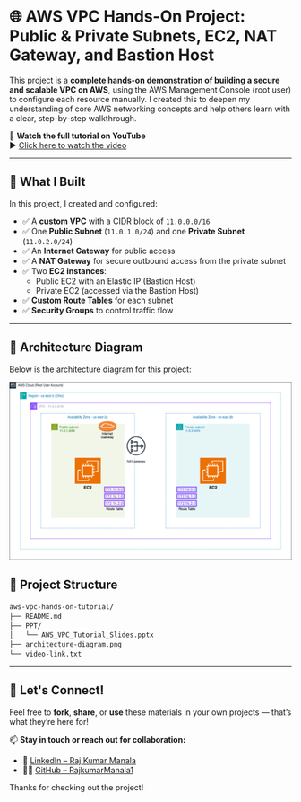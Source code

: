 # 🌐 AWS VPC Hands-On Project: Public & Private Subnets, EC2, NAT Gateway, and Bastion Host

This project is a **complete hands-on demonstration of building a secure and scalable VPC on AWS**, using the AWS Management Console (root user) to configure each resource manually. I created this to deepen my understanding of core AWS networking concepts and help others learn with a clear, step-by-step walkthrough.

🔗 **Watch the full tutorial on YouTube**  
▶️ [Click here to watch the video](https://youtu.be/pgxzw5_34go)

---

## 🚀 What I Built

In this project, I created and configured:

- ✅ A **custom VPC** with a CIDR block of `11.0.0.0/16`
- ✅ One **Public Subnet** (`11.0.1.0/24`) and one **Private Subnet** (`11.0.2.0/24`)
- ✅ An **Internet Gateway** for public access
- ✅ A **NAT Gateway** for secure outbound access from the private subnet
- ✅ Two **EC2 instances**:
  - Public EC2 with an Elastic IP (Bastion Host)
  - Private EC2 (accessed via the Bastion Host)
- ✅ **Custom Route Tables** for each subnet
- ✅ **Security Groups** to control traffic flow

---

## 🌟 Architecture Diagram

Below is the architecture diagram for this project:

![AWS VPC Architecture Diagram](https://github.com/RajkumarManala1/aws-vpc-ec2-nat-demo/blob/main/architecture-diagram.png)

## 📂 Project Structure

```bash
aws-vpc-hands-on-tutorial/
├── README.md
├── PPT/
│   └── AWS_VPC_Tutorial_Slides.pptx
├── architecture-diagram.png
└── video-link.txt
```

---

## 🤝 Let's Connect!

Feel free to **fork**, **share**, or **use** these materials in your own projects — that’s what they’re here for!

📫 **Stay in touch or reach out for collaboration:**

- 💼 [LinkedIn – Raj Kumar Manala](https://www.linkedin.com/in/raj-kumar-manala-ab1b78134/)
- 🧑‍💻 [GitHub – RajkumarManala1](https://github.com/RajkumarManala1)

Thanks for checking out the project!
